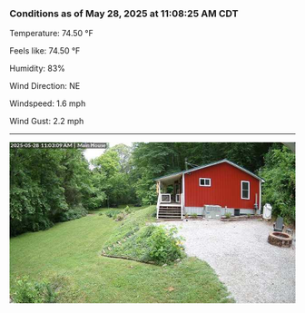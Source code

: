 ### Conditions as of May 28, 2025 at 11:08:25 AM CDT 

Temperature: 74.50 &deg;F

Feels like: 74.50 &deg;F

Humidity: 83%

Wind Direction: NE

Windspeed: 1.6 mph

Wind Gust: 2.2 mph

---

<img src="./images/latest.jpeg"/>

